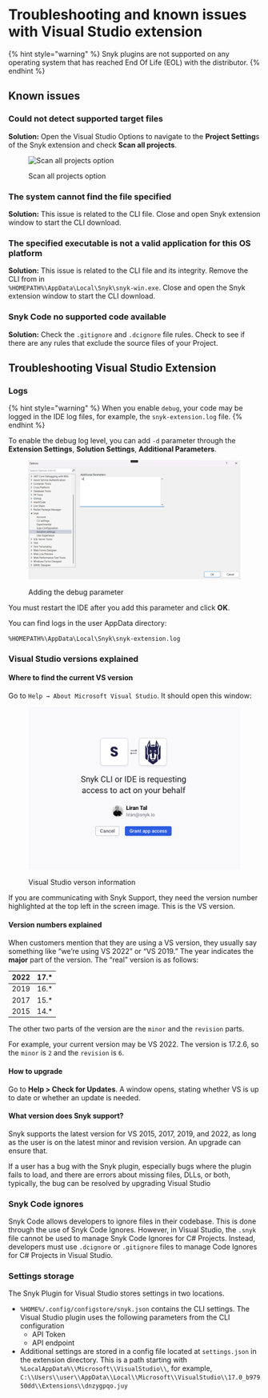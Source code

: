 # Troubleshooting and known issues with Visual Studio extension

{% hint style="warning" %}
Snyk plugins are not supported on any operating system that has reached End Of Life (EOL) with the distributor.&#x20;
{% endhint %}

## Known issues

### Could not detect supported target files

**Solution:** Open the Visual Studio Options to navigate to the **Project Setting**s of the Snyk extension and check **Scan all projects**.

<figure><img src="../../../.gitbook/assets/readme_image_4_1.png" alt="Scan all projects option"><figcaption><p>Scan all projects option</p></figcaption></figure>

### The system cannot find the file specified

**Solution:** This issue is related to the CLI file. Close and open Snyk extension window to start the CLI download.

### The specified executable is not a valid application for this OS platform

**Solution:** This issue is related to the CLI file and its integrity. Remove the CLI from in\
`%HOMEPATH%\AppData\Local\Snyk\snyk-win.exe`. Close and open the Snyk extension window to start the CLI download.

### Snyk Code no supported code available

**Solution:** Check the `.gitignore` and `.dcignore` file rules. Check to see if there are any rules that exclude the source files of your Project.

## Troubleshooting Visual Studio Extension

### Logs

{% hint style="warning" %}
When you enable `debug`, your code may be logged in the IDE log files, for example, the `snyk-extension.log` file.
{% endhint %}

To enable the debug log level,  you can add `-d` parameter through the **Extension Settings**, **Solution Settings**, **Additional Parameters**.

<figure><img src="../../../.gitbook/assets/debug_logs.png" alt=""><figcaption><p>Adding the debug parameter</p></figcaption></figure>

You must restart the IDE after you add this parameter and click **OK**.

You can find logs in the user AppData directory:

```
%HOMEPATH%\AppData\Local\Snyk\snyk-extension.log
```

### Visual Studio versions explained

#### Where to find the current VS version <a href="#where-to-find-the-current-vs-version" id="where-to-find-the-current-vs-version"></a>

Go to `Help → About Microsoft Visual Studio`. It should open this window:

<figure><img src="../../../.gitbook/assets/image (486).png" alt="Visual Studio verson information"><figcaption><p>Visual Studio verson information</p></figcaption></figure>

If you are communicating with Snyk Support, they need the version number highlighted at the top left in the screen image. This is the VS version.

#### Version numbers explained <a href="#version-numbers-explained" id="version-numbers-explained"></a>

When customers mention that they are using a VS version, they usually say something like “we’re using VS 2022” or “VS 2019.” The year indicates the **major** part of the version. The “real” version is as follows:

| 2022 | 17.\* |
| ---- | ----- |
| 2019 | 16.\* |
| 2017 | 15.\* |
| 2015 | 14.\* |

The other two parts of the version are the `minor` and the `revision` parts.

For example, your current version may be VS 2022. The version is 17.2.6, so the `minor` is `2` and the `revision` is `6`.

#### How to upgrade

Go to **Help > Check for Updates**. A window opens, stating whether VS is up to date or whether an update is needed.

#### What version does Snyk support? <a href="#what-does-snyk-support" id="what-does-snyk-support"></a>

Snyk supports the latest version for VS 2015, 2017, 2019, and 2022, as long as the user is on the latest minor and revision version. An upgrade can ensure that.

If a user has a bug with the Snyk plugin, especially bugs where the plugin fails to load, and there are errors about missing files, DLLs, or both, typically, the bug can be resolved by upgrading Visual Studio

### Snyk Code ignores

Snyk Code allows developers to ignore files in their codebase. This is done through the use of Snyk Code Ignores. However, in Visual Studio, the `.snyk` file cannot be used to manage Snyk Code Ignores for C# Projects. Instead, developers must use `.dcignore` or `.gitignore` files to manage Code Ignores for C# Projects in Visual Studio.

### Settings storage

The Snyk Plugin for Visual Studio stores settings in two locations.

* `%HOME%/.config/configstore/snyk.json` contains the CLI settings. The Visual Studio plugin uses the following parameters from the CLI configuration
  * API Token
  * API endpoint
* Additional settings are stored in a config file located at `settings.json` in the extension directory. This is a path starting with `%LocalAppData%\\Microsoft\\VisualStudio\\`, for example, `C:\\Users\\user\\AppData\\Local\\Microsoft\\VisualStudio\\17.0_b97950dd\\Extensions\\dnzygpqo.juy`
